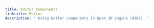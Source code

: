```yaml
---
title: Editor Components
linktitle: Editor
description: ' Using Editor components in Open 3D Engine (O3DE). '
---
```

